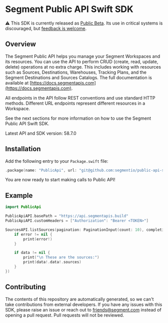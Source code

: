 # Segment Public API Swift SDK

:warning: This SDK is currently released as [Public Beta](https://segment.com/legal/first-access-beta-preview/). Its use in critical systems is discouraged, but [feedback is welcome](#contributing).

## Overview

The Segment Public API helps you manage your Segment Workspaces and its resources. You can use the API to perform CRUD (create, read, update, delete) operations at no extra charge. This includes working with resources such as Sources, Destinations, Warehouses, Tracking Plans, and the Segment Destinations and Sources Catalogs. The full documentation is available at [https://docs.segmentapis.com](https://docs.segmentapis.com).

All endpoints in the API follow REST conventions and use standard HTTP methods. Different URL endpoints represent different resources in a Workspace.

See the next sections for more information on how to use the Segment Public API Swift SDK.

Latest API and SDK version: 58.7.0

## Installation

Add the following entry to your `Package.swift` file:

```swift
.package(name: "PublicApi", url: "git@github.com:segmentio/public-api-sdk-swift.git", branch: "master")
```

You are now ready to start making calls to Public API!

## Example

```swift
import PublicApi

PublicApiAPI.basePath = "https://api.segmentapis.build"
PublicApiAPI.customHeaders = ["Authorization": "Bearer <TOKEN>"]

SourcesAPI.listSources(pagination: PaginationInput(count: 10), completion: { data, error in
    if error != nil {
        print(error!)
    }

    if data != nil {
        print("\n These are the sources:")
        print(data!.data!.sources)
    }
})
```

## Contributing

The contents of this repository are automatically generated, so we can't take contributions from external developers. If you have any issues with this SDK, please raise an issue or reach out to friends@segment.com instead of opening a pull request. Pull requests will not be reviewed.
